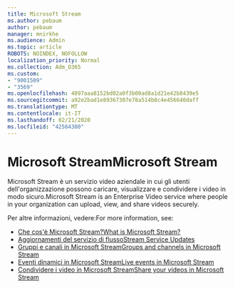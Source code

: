```yaml
---
title: Microsoft Stream
ms.author: pebaum
author: pebaum
manager: mnirkhe
ms.audience: Admin
ms.topic: article
ROBOTS: NOINDEX, NOFOLLOW
localization_priority: Normal
ms.collection: Adm_O365
ms.custom:
- "9001509"
- "3569"
ms.openlocfilehash: 4097aaa8152bd02a0f3b00ad8a1d21e42b8439e5
ms.sourcegitcommit: a92e2bad1e89367307e78a514b8c4e456640daff
ms.translationtype: MT
ms.contentlocale: it-IT
ms.lasthandoff: 02/21/2020
ms.locfileid: "42564380"
---
```

# <a name="microsoft-stream"></a><span data-ttu-id="ae6e8-102">Microsoft Stream</span><span class="sxs-lookup"><span data-stu-id="ae6e8-102">Microsoft Stream</span></span>

<span data-ttu-id="ae6e8-103">Microsoft Stream è un servizio video aziendale in cui gli utenti dell'organizzazione possono caricare, visualizzare e condividere i video in modo sicuro.</span><span class="sxs-lookup"><span data-stu-id="ae6e8-103">Microsoft Stream is an Enterprise Video service where people in your organization can upload, view, and share videos securely.</span></span> 

<span data-ttu-id="ae6e8-104">Per altre informazioni, vedere:</span><span class="sxs-lookup"><span data-stu-id="ae6e8-104">For more information, see:</span></span>

- [<span data-ttu-id="ae6e8-105">Che cos'è Microsoft Stream?</span><span class="sxs-lookup"><span data-stu-id="ae6e8-105">What is Microsoft Stream?</span></span>](https://docs.microsoft.com/en-us/stream/overview)
- [<span data-ttu-id="ae6e8-106">Aggiornamenti del servizio di flusso</span><span class="sxs-lookup"><span data-stu-id="ae6e8-106">Stream Service Updates</span></span>](https://techcommunity.microsoft.com/t5/microsoft-stream-service-updates/bd-p/StreamAnnouncements)
- [<span data-ttu-id="ae6e8-107">Gruppi e canali in Microsoft Stream</span><span class="sxs-lookup"><span data-stu-id="ae6e8-107">Groups and channels in Microsoft Stream</span></span>](https://docs.microsoft.com/en-us/stream/groups-channels-organization)
- [<span data-ttu-id="ae6e8-108">Eventi dinamici in Microsoft Stream</span><span class="sxs-lookup"><span data-stu-id="ae6e8-108">Live events in Microsoft Stream</span></span>](https://docs.microsoft.com/en-us/stream/live-event-overview)
- [<span data-ttu-id="ae6e8-109">Condividere i video in Microsoft Stream</span><span class="sxs-lookup"><span data-stu-id="ae6e8-109">Share your videos in Microsoft Stream</span></span>](https://docs.microsoft.com/en-us/stream/portal-share-video)